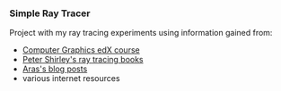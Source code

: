### Simple Ray Tracer


Project with my ray tracing experiments using information gained from:
  * [Computer Graphics edX course](https://courses.edx.org/courses/course-v1:UCSanDiegoX+CSE167x+2T2018/course/)
  * [Peter Shirley's ray tracing books](https://github.com/RayTracing/raytracing.github.io)
  * [Aras's blog posts](https://github.com/aras-p/ToyPathTracer)
  * various internet resources
